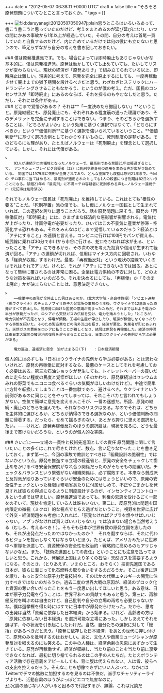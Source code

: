 
+++
date = "2012-05-07 06:38:11 +0000 UTC"
draft = false
title = "そろそろ原発問題についてひとこと言っておくか。"
tags = []

+++
<img src="http://cdn-ak.f.st-hatena.com/images/fotolife/d/daruyanagi/20120507/20120507050947.jpg" alt="f:id:daruyanagi:20120507050947j:plain" title="f:id:daruyanagi:20120507050947j:plain" class="hatena-fotolife"/>思うところはいろいろあって、書こう書こうと思っていたのだけど、考えをまとめるのが延び延びになり、いつの間にかあの事故から1年以上が経過していた。その間、自分の考えは首尾一貫していたと自負するのだけど、内にためているだけでは何の役にも立たないと思うので、筆足らずながら自分の考えを書き記しておきたい。

<div class="section">
    ### 僕は原発推進派です。でも、場合によっては即時廃止もありじゃないかな
    基本的に、僕は原発推進派。原発は動かしていても止めていても、たいしてリスクが変わらないし、現状の経済が「原発ありき」で組み立てられている以上、即時廃止は難しい。現実的に考えて、原発を完全に廃止するにしても、一度再稼働させて廃止までの猶予期間を設けるべきだと思う。わざわざヒステリックにハードランディングさせることもなかろう、というのが僕の考え。ただ、国民のコンセンサスが「即時廃止」にあるのならば、それを採るのもやむなしだと思う。ただし、それには条件がある。

</div>
<div class="section">
    ### どこまで覚悟があるの？
    それは**「一度決めたら撤回しない」**ということ。原発継続にも、原発廃止にも、それぞれある程度筋の通った理論があり、そのデメリットを完全に予測することはできない。つまり、そのどちらかを選択することは、「どちらがよいか」という効用に基づく選択ではなくて、「どちらにすべきか」という**価値判断**に基づく選択を強いられているということ。**価値判断**に基づく選択の例としてわかりやすいものに、死刑制度の是非がある。そのどちらにも理があり、たとえばノルウェーは「死刑廃止」を理念として選択している。しかし、それには代償がある。

    >
        93人が連続テロの犠牲となったノルウェーで、最高刑である禁錮21年は軽過ぎるとして、 アンネシュ・ブレイビク容疑者（32）に死刑や終身刑の適用を求める声が広がり始めている。 同国では1979年に死刑が全廃されており、どんな重罪でも収監は原則21年まで。今回の テロ事件に当てはめると、最高刑が適用されたとしても1人の殺害につき刑期は82日ということになる。禁錮21年の「最高刑」に不満＝テロ容疑者に死刑求める声も―ノルウェー連続テロ（元記事は削除済み）

    
それでもノルウェー国民は「死刑廃止」を維持している。これはとても"根性の要る"ことだ。「死刑存置」派の僕でも、もし仮にノルウェー国民として生まれていれば、この選択を誇りに思うことだろう。話を原発問題に戻そう。原発の「再稼働反対」「即時廃止」には、さまざまな経済的な悪影響が影響される。電気代が上がったり、計画停電が必要だったり、ひいてはこの不景気に産業が停滞・空洞化する恐れもある。それをみんなはどこまで覚悟しているのだろう？経済とは「アテにすること」の連鎖と言える。コンビニに行けば100円でパンが買える、総武線に乗れば30分で市川から市谷に行ける、蛇口をひねれば水が出る、といったことを「アテ」にできるから、その次の次を考えた投資や信用が生まれて経済が回る。「アテ」の連鎖が切れれば、信用はマイナス方向に回収され、いわゆる「経済が収縮」するわけだ。最悪、「再稼働反対」という現状の路線でいくのはそれはそれでアリだ。けれど、それが「アテ」にできないのでは困る。あとになって簡単に覆されるのは非常に困る。企業は電力供給の不安に対して、どのような対策を採ればいいのだろう。それを決めるにしても、「再稼働」か「そのまま廃止」かが決まらないことには、意思決定できない。

    >
        ――稼働中の原発が全停止した例はあるのか。（北大大学院・奈良林教授）「ソビエト連邦（現ウクライナ）のチェルノブイリ原子力発電所の事故の４年後、ウクライナで12基あった原発がすべて停止した。脱原発に向けた国民の意識が高まったためだ。それまではおよそ電力の半分が原発だったが、ロシアから天然ガスの供給を受け、電力を賄おうとした」「ところが、電力供給が不安定となり、停電が頻発。工場の生産が停止したり、暖房が稼働しなくなったりする事態を招いた。そのため製造業などの海外流出を招き、経済が悪化。失業者が町にあふれた。天然ガスの費用をロシアに払うことが難しくなり、結局は原発を再稼働した。経済の停滞は東日本大震災の被災地の復興を遅らせることになる。日本はウクライナの先例から学ぶ必要がある」

        電力逼迫、道経済に懸念　泊が止まる日(下)　　：日本経済新聞
    
個人的には必ずしも「日本はウクライナの先例から学ぶ必要がある」とは思わないけれど、原発の再稼働に反対するなら、最悪のケースとしてそれを考慮しておく必要はある。第三次石油ショックが発生しても、トイレットペーパーの買いだめに走らない程度の民度と覚悟がほしい（そのかわり、原発継続派はセシウムまみれの野菜でもニコニコ食べるぐらいの気概がほしいわけだけど）。中途で簡単に方針を転換してしまうことは一番無駄であり、避けるべき。ウクライナという前例があるのに同じことをやってしまっては、それこそバカと言われてもしょうがない。空気で簡単に意見を変える人こそが、一番の迷惑だ。所詮、原発の継続・廃止のどちらを選んでも、それなりのリスクはある。なのでそれは、どちらを主体的に選びとるか、どちらが納得のできる選択なのか、という価値判断の問題に帰着する。だったら、せめて揺るぎのない、あとから誇りに思える選択をしたい。――けれど、原発再稼働反対のほうの選択肢は、現状を見るに、どうせ最後まで貫けないだろうな、というのが個人的な実感。

</div>
<div class="section">
    ### さいごに――立場の一貫性と技術先進国としての責任
    原発問題に関して言いたいことの多くはこれで尽きたけれど、数点、言い足りなかったことを書き足しておく。まず第一に、今回の事故で教訓とすべきは「組織設計の脆弱性」ではないかという点。原発を推進する立場の経産省と、原発の安全をチェックして歯止めをかけるべき安全保安院がなれ合う関係だったのがそもそもの間違いだ。チェック＆バランスという緊張がない組織関係は、必ず腐敗する。本来なら賛成派と反対派が殴りあっているぐらいが安全のためにはちょうどいいので、原発の安全性チェックといった権限は環境省あたりに付属せしめて、不正やごまかしを発見すれば彼らの得点になるように制度設計するのが、インセンティブコントロールという点では望ましい。原発推進派であっても、利権の恩恵を受けるごく一部をのぞいて、現状を肯定している人は誰もいない。第二に、反原発派は問題を国内限定の微視（ミクロ）的な視点でとらえ過ぎだということ。視野を世界に広げて外交・経済問題をも考慮に入れれば、「原発なければアブラを燃やせばいいじゃない。アブラがなければ買えばいいじゃない」では済まない場合も当然考えうる（むしろ、考えるべき！）。そもそも日本が世界有数の原発立国を志したのも、それが出発点だったのではなかったのか？　それを翻すならば、それに代わるビジョンを提示しなくてはならないと思う。たとえば、アメリカみたいに世界中へ軍隊を派遣して、資源確保の安全性を政治的・戦略的に高めるのもアリじゃないかな<a href="#f1" name="fn1" title="冗談の通じない人がいると困るので付記するが、無論、これは冗談だ">*1</a>。また、「技術先進国としての責任」ということにも注意を払ってほしいと思う。これから、発展途上国はより多くの石油・天然ガスを需要するようになる。そのとき、（とりあえず、いまのところ、おそらく）技術先進国である日本が、彼らに混じって化石燃料の取り合いをするのだろうか。そこは後進に道を譲り、もっと安全な原子力発電技術や、そのほかの代替エネルギーの開発に注力すべきではないのだろうか。過去二度の世界大戦の原因が、経済のブロック化と資源の奪い合いだったことをもう一度思い出してほしいと思う。ある意味、日本が原子力発電を行うことは、世界平和への貢献でもあると思う。第三に、再稼働反対を叫ぶのは自由だけど、自己批判や自分の立場の再考も必要じゃないかな。僕は選挙権を得た時にはすでに日本中が原発だらけだった。だから、思考の出発は当然「原発に依存した日本経済」から始まる。けれど、高齢者の方は「原発に依存しない日本経済」を選択可能な立場にあった。しかしあえてそれを選ばず、今の状況を引き起こしたわけだ。当然、自分たちの選択に対して「総括」があるべきだと思う。「原発に依存した日本経済」をあとの世代に押し付けて、原発のみを批判するのはおかしい。あと、文化人や商業ミュージシャンが原発反対を唱えるのにも笑える。この手の人種は、経済余剰の恩恵にあずかって生きている。原発が再稼働せず、経済が収縮し、当たり前のことを当たり前に享受できなくなれば、最初に切り捨てられるのはこの手の人たちだ。たとえボランティア活動で存在意義をアピールしても、背に腹は代えられない。人は皆、彼らへの支出を控えるだろう。そんなことも想像できずにいい人ぶって、なかにはTwitterでデマの拡散に加担するのを見るのは不快だ。派手なチャリティーライブよりも、活動自粛のほうがよっぽどエコで無害なのに。

</div><div class="footnote">
<a href="#fn1" name="f1" class="footnote-number">*1</a><span class="footnote-delimiter">:</span><span class="footnote-text">冗談の通じない人がいると困るので付記するが、無論、これは冗談だ</span>
</div>

